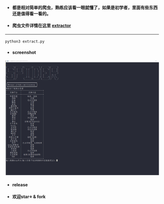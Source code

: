 * #### 都是相对简单的爬虫，熟练应该看一眼就懂了，如果是初学者，里面有些东西还是值得看一看的。

* ####  爬虫文件详情在这里 [extractor](/extractor)
---
```bash
python3 extract.py
```
* #### screenshot
![example.gif](/screenshot/example.gif)

* #### release

* ####  欢迎**star**:star: & **fork**
